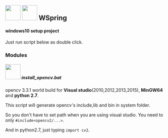 ## <img src="https://i.imgur.com/oJucnwG.png" width="48"> <img src="https://i.imgur.com/uPNNm8K.png" width="48"> WSpring 

#### windows10 setup project


Just run script below as double click.


### Modules

##### <img src="https://i.imgur.com/j2JVXi9.png" width="48"> install_opencv.bat

opencv 3.3.1 world build for **Visual studio**(2010,2012,2013,2015), **MinGW64** and **python 2.7**.

This script will generate opencv's include,lib and bin in system folder.

So you don't have to set path when you are using visual studio. You need to only `#include<opencv2/...>`.

And in python2.7, just typing `import cv2`.



